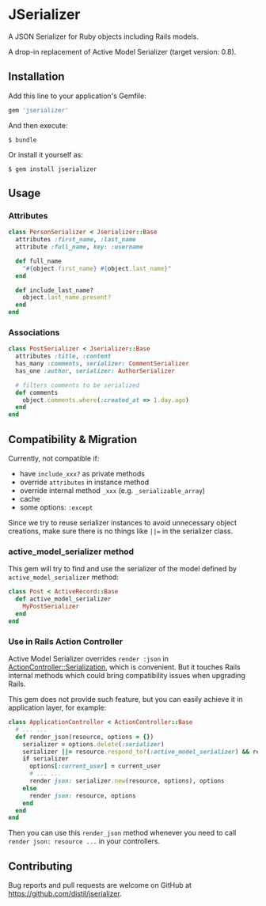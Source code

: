 # JSerializer

A JSON Serializer for Ruby objects including Rails models.

A drop-in replacement of Active Model Serializer (target version: 0.8).

## Installation

Add this line to your application's Gemfile:

```ruby
gem 'jserializer'
```

And then execute:

    $ bundle

Or install it yourself as:

    $ gem install jserializer

## Usage

### Attributes

```ruby
class PersonSerializer < Jserializer::Base
  attributes :first_name, :last_name
  attribute :full_name, key: :username

  def full_name
    "#{object.first_name} #{object.last_name}"
  end

  def include_last_name?
    object.last_name.present?
  end
end
```

### Associations

```ruby
class PostSerializer < Jserializer::Base
  attributes :title, :content
  has_many :comments, serializer: CommentSerializer
  has_one :author, serializer: AuthorSerializer

  # filters comments to be serialized
  def comments
    object.comments.where(:created_at => 1.day.ago)
  end
end
```

## Compatibility & Migration

Currently, not compatible if:
- have `include_xxx?` as private methods
- override `attributes` in instance method
- override internal method `_xxx` (e.g. `_serializable_array`)
- cache
- some options: `:except`

Since we try to reuse serializer instances to avoid unnecessary object creations, make sure there is no things like `||=` in
the serializer class.

### active_model_serializer method
This gem will try to find and use the serializer of the model defined by `active_model_serializer` method:

```ruby
class Post < ActiveRecord::Base
  def active_model_serializer
    MyPostSerializer
  end
end
```

### Use in Rails Action Controller
Active Model Serializer overrides `render :json` in [ActionController::Serialization](https://github.com/rails-api/active_model_serializers/blob/0-8-stable/lib/action_controller/serialization.rb), which is convenient. But it touches Rails internal methods which could bring compatibility issues when upgrading Rails.

This gem does not provide such feature, but you can easily achieve it in application layer, for example:
```ruby
class ApplicationController < ActionController::Base
  # ... ...
  def render_json(resource, options = {})
    serializer = options.delete(:serializer)
    serializer ||= resource.respond_to?(:active_model_serializer) && resource.active_model_serializer
    if serializer
      options[:current_user] = current_user
      # ... ...
      render json: serializer.new(resource, options), options
    else
      render json: resource, options
    end
  end
end
```
Then you can use this `render_json` method whenever you need to call `render json: resource ...` in your controllers.

## Contributing

Bug reports and pull requests are welcome on GitHub at https://github.com/distil/jserializer.
